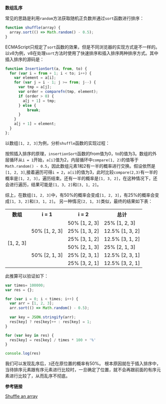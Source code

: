 **数组乱序**  

常见的思路是利用`random`方法获取随机正负数并通过`sort`函数进行排序：
```javascript
function shuffle(array) {
  array.sort(() => Math.random() - 0.5);
}
```
ECMAScript只规定了`sort`函数的效果，但是不同浏览器的实现方式是不一样的。以v8为例，v8在处理`sort`方法时使用了快速排序和插入排序两种排序方式。其中插入排序的源码是：
```javascript
function InsertionSort(a, from, to) {
  for (var i = from + 1; i < to; i++) {
    var element = a[i];
    for (var j = i - 1; j >= from; j--) {
      var tmp = a[j];
      var order = comparefn(tmp, element);
      if (order > 0) {
        a[j + 1] = tmp;
      } else {
          break;
      }
    }
    a[j + 1] = element;
  }
};
```
以数组`[1, 2, 3]`为例，分析`shuffle`函数的实现过程：

按照插入排序的原理，`insertionSort`函数的from值为0，to的值为3。数组的外层循环从`i = 1`开始，`a[i]`值为2，内层循环中`compare(1, 2)`的值等于`Math.random() - 0.5`，因此数组元素1和2有一半的概率进行交换。假设依然是`[1, 2, 3]`,接着遍历可得`i = 2`，`a[i]`的值为3，此时比较`compare(2,3)`有一半的概率是`[1, 2, 3]`，遍历结束。还有一半的概率是`[1, 3, 2]`，在这种情况下，还会进行遍历，结果可能是`[1, 3, 2]`和`[3, 1, 2]`。

综上，在数组`[1, 2, 3]`中，有50%的概率会变成`[1, 2, 3]`，有25%的概率会变成`[1, 3, 2]`和`[3, 1, 2]`。
另一种情况`[2, 1, 3]`类似，最终的结果如下表：

<table role="table">  
    <tbody><tr>
        <th>数组</th>
        <th>i = 1</th>
        <th>i = 2</th>
        <th>总计</th>
    </tr>  
    <tr>  
        <td rowspan="6">[1, 2, 3]</td>
        <td rowspan="3">50% [1, 2, 3]</td>
         <td>50% [1, 2, 3]</td>
         <td>25% [1, 2, 3]</td>
    </tr>
    <tr>  
        <td>25% [1, 3, 2]</td>
        <td>12.5% [1, 3, 2]</td>
    </tr>
    <tr>  
        <td>25% [3, 1, 2]</td>
        <td>12.5% [3, 1, 2]</td>
    </tr>  
    <tr>  
        <td rowspan="3">50% [2, 1, 3]</td>
        <td>50% [2, 1, 3]</td>
         <td>25% [2, 1, 3]</td>
    </tr>
    <tr>  
        <td>25% [2, 3, 1]</td>
        <td>12.5% [2, 3, 1]</td>
    </tr>
    <tr>  
        <td>25% [3, 2, 1]</td>
        <td>12.5% [3, 2, 1]</td>
    </tr>
</tbody></table>

此推算可以验证如下：
```javascript
var times= 100000;
var res = {};

for (var i = 0; i < times; i++) {
  var arr = [1, 2, 3];
  arr.sort(() => Math.random() - 0.5);
  
  var key = JSON.stringify(arr);
  res[key] ? res[key]++ : res[key] = 1;
}

for (var key in res) {
  res[key] = res[key] / times * 100 + '%'
}

console.log(res)
```
我们可以发现乱序后，`3`还在原位置的概率有50%。
根本原因就在于插入排序中，当待排序元素跟有序元素进行比较时，一旦确定了位置，就不会再跟前面的有序元素进行比较了，从而乱序不彻底。



**参考链接**

[Shuffle an array](https://javascript.info/task/shuffle)
